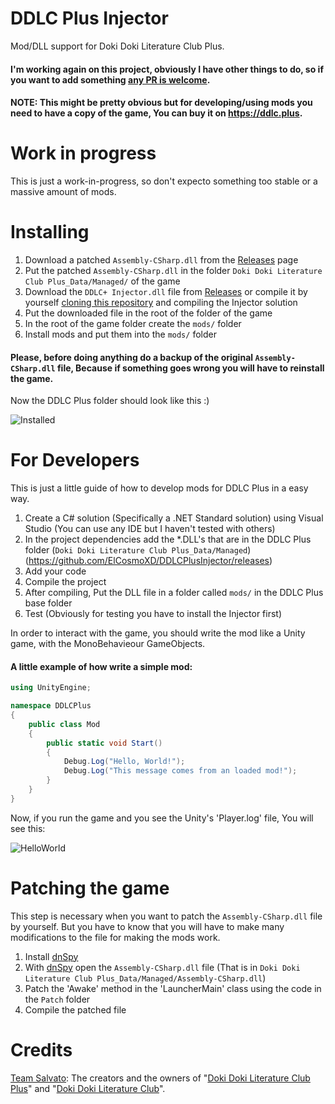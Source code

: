# DDLC Plus Injector
Mod/DLL support for Doki Doki Literature Club Plus.

#### I'm working again on this project, obviously I have other things to do, so if you want to add something [any PR is welcome](https://github.com/ElCosmoXD/DDLCPlusInjector/pulls).
#### NOTE: This might be pretty obvious but for developing/using mods you need to have a copy of the game, You can buy it on https://ddlc.plus.

# Work in progress
This is just a work-in-progress, so don't expecto something too stable or a massive amount of mods.

# Installing
1. Download a patched ```Assembly-CSharp.dll``` from the [Releases](https://github.com/ElCosmoXD/DDLCPlusInjector/releases) page
2. Put the patched ```Assembly-CSharp.dll``` in the folder ```Doki Doki Literature Club Plus_Data/Managed/``` of the game
3. Download the ```DDLC+ Injector.dll``` file from [Releases](https://github.com/ElCosmoXD/DDLCPlusInjector/releases) or compile it by yourself [cloning this repository](https://github.com/ElCosmoXD/DDLCPlusInjector/archive/refs/heads/main.zip) and compiling the Injector solution
4. Put the downloaded file in the root of the folder of the game
5. In the root of the game folder create the ```mods/``` folder
6. Install mods and put them into the ```mods/``` folder

#### Please, before doing anything do a backup of the original ```Assembly-CSharp.dll``` file, Because if something goes wrong you will have to reinstall the game.

Now the DDLC Plus folder should look like this :)

![Installed](https://user-images.githubusercontent.com/37759352/184675275-f85e90f2-1bd6-4898-a4db-5fd0d322ef79.png)

# For Developers
This is just a little guide of how to develop mods for DDLC Plus in a easy way.

1. Create a C# solution (Specifically a .NET Standard solution) using Visual Studio (You can use any IDE but I haven't tested with others)
2. In the project dependencies add the *.DLL's that are in the DDLC Plus folder (```Doki Doki Literature Club Plus_Data/Managed```)
(https://github.com/ElCosmoXD/DDLCPlusInjector/releases)
3. Add your code
4. Compile the project
5. After compiling, Put the DLL file in a folder called ```mods/``` in the DDLC Plus base folder
6. Test (Obviously for testing you have to install the Injector first)

In order to interact with the game, you should write the mod like a Unity game, with the MonoBehavieour GameObjects.

#### A little example of how write a simple mod:
``` C#
using UnityEngine;

namespace DDLCPlus
{
    public class Mod
    {
        public static void Start()
        {
            Debug.Log("Hello, World!");
            Debug.Log("This message comes from an loaded mod!");
        }
    }
}
```
Now, if you run the game and you see the Unity's 'Player.log' file, You will see this:

![HelloWorld](https://user-images.githubusercontent.com/37759352/184688088-724ac446-4436-49ff-b6bf-a2e215f76a59.png)

# Patching the game
This step is necessary when you want to patch the ```Assembly-CSharp.dll``` file by yourself. But you have to know that you will have to make many modifications to the file for making the mods work.

1. Install [dnSpy](https://github.com/dnSpy/dnSpy/releases)
2. With [dnSpy](https://github.com/dnSpy/dnSpy/releases) open the ```Assembly-CSharp.dll``` file (That is in ```Doki Doki Literature Club Plus_Data/Managed/Assembly-CSharp.dll```)
3. Patch the 'Awake' method in the 'LauncherMain' class using the code in the ```Patch``` folder
4. Compile the patched file

# Credits

[Team Salvato](https://teamsalvato.com/): The creators and the owners of "[Doki Doki Literature Club Plus](https://ddlc.plus/)" and "[Doki Doki Literature Club](http://ddlc.moe)".
